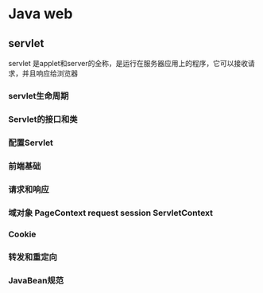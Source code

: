 # Java web
## servlet
servlet 是applet和server的全称，是运行在服务器应用上的程序，它可以接收请求，并且响应给浏览器
### servlet生命周期
### Servlet的接口和类
### 配置Servlet
### 前端基础
### 请求和响应
### 域对象 PageContext request session ServletContext
### Cookie
### 转发和重定向
### JavaBean规范